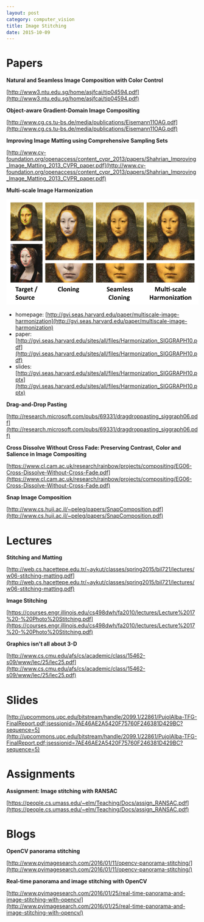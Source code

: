 ```yaml
---
layout: post
category: computer_vision
title: Image Stitching
date: 2015-10-09
---
```


# Papers

**Natural and Seamless Image Composition with Color Control**

[http://www3.ntu.edu.sg/home/asjfcai/tip04594.pdf](http://www3.ntu.edu.sg/home/asjfcai/tip04594.pdf)

**Object-aware Gradient-Domain Image Compositing**

[http://www.cg.cs.tu-bs.de/media/publications/Eisemann11OAG.pdf](http://www.cg.cs.tu-bs.de/media/publications/Eisemann11OAG.pdf)

**Improving Image Matting using Comprehensive Sampling Sets**

[http://www.cv-foundation.org/openaccess/content_cvpr_2013/papers/Shahrian_Improving_Image_Matting_2013_CVPR_paper.pdf](http://www.cv-foundation.org/openaccess/content_cvpr_2013/papers/Shahrian_Improving_Image_Matting_2013_CVPR_paper.pdf)

**Multi-scale Image Harmonization**

![](/assets/computer-vision/harmonization_teaser_3.png)

- homepage: [http://gvi.seas.harvard.edu/paper/multiscale-image-harmonization](http://gvi.seas.harvard.edu/paper/multiscale-image-harmonization)
- paper: [http://gvi.seas.harvard.edu/sites/all/files/Harmonization_SIGGRAPH10.pdf](http://gvi.seas.harvard.edu/sites/all/files/Harmonization_SIGGRAPH10.pdf)
- slides: [http://gvi.seas.harvard.edu/sites/all/files/Harmonization_SIGGRAPH10.pptx](http://gvi.seas.harvard.edu/sites/all/files/Harmonization_SIGGRAPH10.pptx)

**Drag-and-Drop Pasting**

[http://research.microsoft.com/pubs/69331/dragdroppasting_siggraph06.pdf](http://research.microsoft.com/pubs/69331/dragdroppasting_siggraph06.pdf)

**Cross Dissolve Without Cross Fade: Preserving Contrast, Color and Salience in Image Compositing**

[https://www.cl.cam.ac.uk/research/rainbow/projects/compositing/EG06-Cross-Dissolve-Without-Cross-Fade.pdf](https://www.cl.cam.ac.uk/research/rainbow/projects/compositing/EG06-Cross-Dissolve-Without-Cross-Fade.pdf)

**Snap Image Composition**

[http://www.cs.huji.ac.il/~peleg/papers/SnapComposition.pdf](http://www.cs.huji.ac.il/~peleg/papers/SnapComposition.pdf)

# Lectures

**Stitching and Matting**

[http://web.cs.hacettepe.edu.tr/~aykut/classes/spring2015/bil721/lectures/w06-stitching-matting.pdf](http://web.cs.hacettepe.edu.tr/~aykut/classes/spring2015/bil721/lectures/w06-stitching-matting.pdf)

**Image Stitching**

[https://courses.engr.illinois.edu/cs498dwh/fa2010/lectures/Lecture%2017%20-%20Photo%20Stitching.pdf](https://courses.engr.illinois.edu/cs498dwh/fa2010/lectures/Lecture%2017%20-%20Photo%20Stitching.pdf)

**Graphics isn't all about 3-D**

[http://www.cs.cmu.edu/afs/cs/academic/class/15462-s09/www/lec/25/lec25.pdf](http://www.cs.cmu.edu/afs/cs/academic/class/15462-s09/www/lec/25/lec25.pdf)

# Slides

[http://upcommons.upc.edu/bitstream/handle/2099.1/22861/PujolAlba-TFG-FinalReport.pdf;jsessionid=7AE46AE2A5420F75760F246381D429BC?sequence=5](http://upcommons.upc.edu/bitstream/handle/2099.1/22861/PujolAlba-TFG-FinalReport.pdf;jsessionid=7AE46AE2A5420F75760F246381D429BC?sequence=5)

# Assignments

**Assignment: Image stitching with RANSAC**

[https://people.cs.umass.edu/~elm/Teaching/Docs/assign_RANSAC.pdf](https://people.cs.umass.edu/~elm/Teaching/Docs/assign_RANSAC.pdf)

# Blogs

**OpenCV panorama stitching**

[http://www.pyimagesearch.com/2016/01/11/opencv-panorama-stitching/](http://www.pyimagesearch.com/2016/01/11/opencv-panorama-stitching/)

**Real-time panorama and image stitching with OpenCV**

[http://www.pyimagesearch.com/2016/01/25/real-time-panorama-and-image-stitching-with-opencv/](http://www.pyimagesearch.com/2016/01/25/real-time-panorama-and-image-stitching-with-opencv/)
